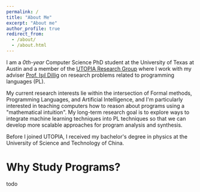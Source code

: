 ```yaml
---
permalink: /
title: "About Me"
excerpt: "About me"
author_profile: true
redirect_from: 
  - /about/
  - /about.html
---
```


I am a *0th-year* Computer Science PhD student at the University of Texas at Austin and a member of the [UTOPIA Research Group](http://utopia.cs.utexas.edu) where I work with my adviser [Prof. Işıl Dillig](http://www.cs.utexas.edu/~isil/)  on research problems related to programming languages (PL).

My current research interests lie within the intersection of Formal methods, Programming Languages, and Artificial Intelligence, and I'm particularly interested in teaching computers how to reason about programs using a "mathematical intuition". My long-term research goal is to explore ways to integrate machine learning techniques into PL techniques so that we can develop more scalable approaches for program analysis and synthesis.

Before I joined UTOPIA, I received my bachelor's degree in physics at the University of Science and Technology of China.


Why Study Programs?
===================
todo